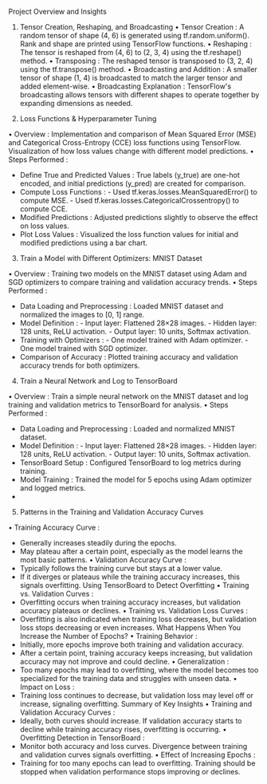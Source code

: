 Project Overview and Insights
1. Tensor Creation, Reshaping, and Broadcasting
•  Tensor Creation : A random tensor of shape (4, 6) is generated using tf.random.uniform(). Rank and shape are printed using TensorFlow functions.
•  Reshaping : The tensor is reshaped from (4, 6) to (2, 3, 4) using the tf.reshape() method.
•  Transposing : The reshaped tensor is transposed to (3, 2, 4) using the tf.transpose() method.
•  Broadcasting and Addition : A smaller tensor of shape (1, 4) is broadcasted to match the larger tensor and added element-wise.
•  Broadcasting Explanation : TensorFlow's broadcasting allows tensors with different shapes to operate together by expanding dimensions as needed.

2. Loss Functions & Hyperparameter Tuning

•  Overview : Implementation and comparison of Mean Squared Error (MSE) and Categorical Cross-Entropy (CCE) loss functions using TensorFlow. Visualization of how loss values change with different model predictions.
•  Steps Performed :
  -  Define True and Predicted Values : True labels (y_true) are one-hot encoded, and initial predictions (y_pred) are created for comparison.
  -  Compute Loss Functions :
    - Used tf.keras.losses.MeanSquaredError() to compute MSE.
    - Used tf.keras.losses.CategoricalCrossentropy() to compute CCE.
  -  Modified Predictions : Adjusted predictions slightly to observe the effect on loss values.
  -  Plot Loss Values : Visualized the loss function values for initial and modified predictions using a bar chart.

3. Train a Model with Different Optimizers: MNIST Dataset

•  Overview : Training two models on the MNIST dataset using Adam and SGD optimizers to compare training and validation accuracy trends.
•  Steps Performed :
  -  Data Loading and Preprocessing : Loaded MNIST dataset and normalized the images to [0, 1] range.
  -  Model Definition :
    - Input layer: Flattened 28×28 images.
    - Hidden layer: 128 units, ReLU activation.
    - Output layer: 10 units, Softmax activation.
  -  Training with Optimizers :
    - One model trained with Adam optimizer.
    - One model trained with SGD optimizer.
  -  Comparison of Accuracy : Plotted training accuracy and validation accuracy trends for both optimizers.

4. Train a Neural Network and Log to TensorBoard

•  Overview : Train a simple neural network on the MNIST dataset and log training and validation metrics to TensorBoard for analysis.
•  Steps Performed :
  -  Data Loading and Preprocessing : Loaded and normalized MNIST dataset.
  -  Model Definition :
    - Input layer: Flattened 28×28 images.
    - Hidden layer: 128 units, ReLU activation.
    - Output layer: 10 units, Softmax activation.
  -  TensorBoard Setup : Configured TensorBoard to log metrics during training.
  -  Model Training : Trained the model for 5 epochs using Adam optimizer and logged metrics.
  -  
5. Patterns in the Training and Validation Accuracy Curves

•  Training Accuracy Curve :
  - Generally increases steadily during the epochs.
  - May plateau after a certain point, especially as the model learns the most basic patterns.
•  Validation Accuracy Curve :
  - Typically follows the training curve but stays at a lower value.
  - If it diverges or plateaus while the training accuracy increases, this signals overfitting.
Using TensorBoard to Detect Overfitting
•  Training vs. Validation Curves :
  - Overfitting occurs when training accuracy increases, but validation accuracy plateaus or declines.
•  Training vs. Validation Loss Curves :
  - Overfitting is also indicated when training loss decreases, but validation loss stops decreasing or even increases.
What Happens When You Increase the Number of Epochs?
•  Training Behavior :
  - Initially, more epochs improve both training and validation accuracy.
  - After a certain point, training accuracy keeps increasing, but validation accuracy may not improve and could decline.
•  Generalization :
  - Too many epochs may lead to overfitting, where the model becomes too specialized for the training data and struggles with unseen data.
•  Impact on Loss :
  - Training loss continues to decrease, but validation loss may level off or increase, signaling overfitting.
Summary of Key Insights
•  Training and Validation Accuracy Curves :
  - Ideally, both curves should increase. If validation accuracy starts to decline while training accuracy rises, overfitting is occurring.
•  Overfitting Detection in TensorBoard :
  - Monitor both accuracy and loss curves. Divergence between training and validation curves signals overfitting.
•  Effect of Increasing Epochs :
  - Training for too many epochs can lead to overfitting. Training should be stopped when validation performance stops improving or declines.
